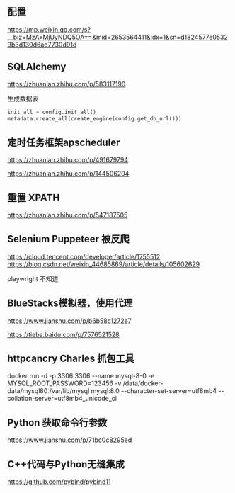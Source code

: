 ## 配置

https://mp.weixin.qq.com/s?__biz=MzAxMjUyNDQ5OA==&mid=2653564411&idx=1&sn=d1824577e05329b3d130d6ad7730d91d

## SQLAlchemy

<https://zhuanlan.zhihu.com/p/583117190>

生成数据表

```python
init_all = config.init_all()
metadata.create_all(create_engine(config.get_db_url()))
```

## 定时任务框架apscheduler

<https://zhuanlan.zhihu.com/p/491679794>

<https://zhuanlan.zhihu.com/p/144506204>

## 重置 XPATH

<https://zhuanlan.zhihu.com/p/547187505>

## Selenium Puppeteer 被反爬

<https://cloud.tencent.com/developer/article/1755512> <https://blog.csdn.net/weixin_44685869/article/details/105602629>

playwright 不知道

## BlueStacks模拟器，使用代理

https://www.jianshu.com/p/b6b58c1272e7

<https://tieba.baidu.com/p/7576521528>

## httpcancry Charles 抓包工具

docker run -d -p 3306:3306 --name mysql-8-0 -e MYSQL_ROOT_PASSWORD=123456 -v /data/docker-data/mysql80:/var/lib/mysql mysql:8.0 --character-set-server=utf8mb4 --collation-server=utf8mb4_unicode_ci

## Python 获取命令行参数

https://www.jianshu.com/p/71bc0c8295ed


## C++代码与Python无缝集成
https://github.com/pybind/pybind11